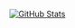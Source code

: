 [![GitHub Stats](https://github-readme-stats-indol-iota-76.vercel.app/api/top-langs/?username=carsonbergen&layout=compact)](https://github.com/anuraghazra/github-readme-stats)
